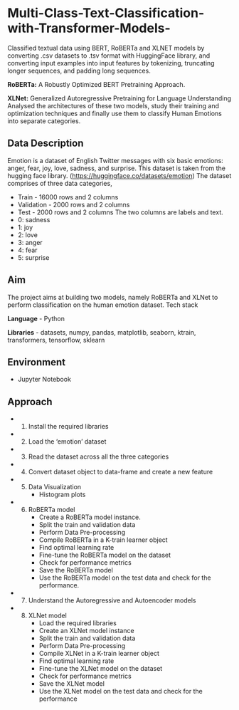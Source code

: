 # Multi-Class-Text-Classification-with-Transformer-Models-
Classified textual data using BERT, RoBERTa and XLNET models by converting .csv datasets to .tsv format with HuggingFace library, and converting input examples into input features by tokenizing, truncating longer sequences, and padding long sequences.

**RoBERTa:** A Robustly Optimized BERT Pretraining Approach.

**XLNet:** Generalized Autoregressive Pretraining for Language Understanding
Analysed the architectures of these two models, study their training and
optimization techniques and finally use them to classify Human Emotions into
separate categories.

## Data Description
Emotion is a dataset of English Twitter messages with six basic emotions: anger, fear,
joy, love, sadness, and surprise. This dataset is taken from the hugging face library.
(https://huggingface.co/datasets/emotion)
The dataset comprises of three data categories,
- Train - 16000 rows and 2 columns
- Validation - 2000 rows and 2 columns
- Test - 2000 rows and 2 columns
The two columns are labels and text.
- 0: sadness
- 1: joy
- 2: love
- 3: anger
- 4: fear
- 5: surprise

## Aim
The project aims at building two models, namely RoBERTa and XLNet to perform
classification on the human emotion dataset.
Tech stack

**Language** - Python

**Libraries** - datasets, numpy, pandas, matplotlib, seaborn, ktrain, transformers,
tensorflow, sklearn

## Environment
- Jupyter Notebook

## Approach
- 1. Install the required libraries
- 2. Load the ‘emotion’ dataset
- 3. Read the dataset across all the three categories
- 4. Convert dataset object to data-frame and create a new feature
- 5. Data Visualization
     - Histogram plots
- 6. RoBERTa model
     - Create a RoBERTa model instance.
     - Split the train and validation data
     - Perform Data Pre-processing
     - Compile RoBERTa in a K-train learner object
     - Find optimal learning rate
     - Fine-tune the RoBERTa model on the dataset
     - Check for performance metrics
     - Save the RoBERTa model
     - Use the RoBERTa model on the test data and check for the
performance.
- 7. Understand the Autoregressive and Autoencoder models
- 8. XLNet model
     - Load the required libraries
     - Create an XLNet model instance
     - Split the train and validation data
     - Perform Data Pre-processing
     - Compile XLNet in a K-train learner object
     - Find optimal learning rate
     - Fine-tune the XLNet model on the dataset
     - Check for performance metrics
     - Save the XLNet model
     - Use the XLNet model on the test data and check for the performance
